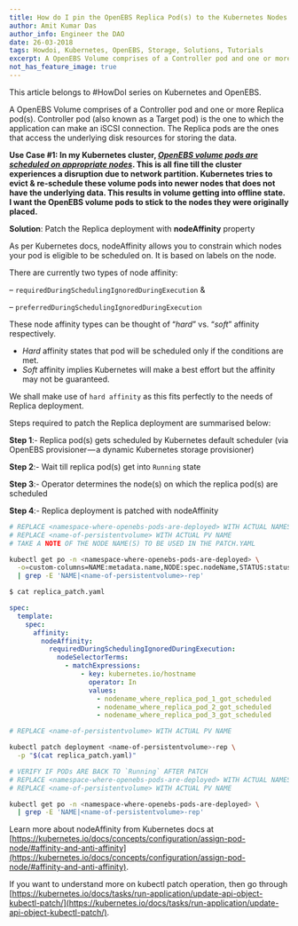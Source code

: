 ```yaml
---
title: How do I pin the OpenEBS Replica Pod(s) to the Kubernetes Nodes where they were scheduled?
author: Amit Kumar Das
author_info: Engineer the DAO
date: 26-03-2018
tags: Howdoi, Kubernetes, OpenEBS, Storage, Solutions, Tutorials
excerpt: A OpenEBS Volume comprises of a Controller pod and one or more Replica pod(s). Controller pod (also known as a Target pod) is the one to which the application can make an iSCSI connection.
not_has_feature_image: true
---
```


This article belongs to #HowDoI series on Kubernetes and OpenEBS.

A OpenEBS Volume comprises of a Controller pod and one or more Replica pod(s). Controller pod (also known as a Target pod) is the one to which the application can make an iSCSI connection. The Replica pods are the ones that access the underlying disk resources for storing the data.

**Use Case #1: In my Kubernetes cluster, [_OpenEBS volume pods are scheduled on appropriate nodes_](https://blog.openebs.io/how-do-i-configure-openebs-to-use-storage-on-specific-kubernetes-nodes-361e3e842a78). This is all fine till the cluster experiences a disruption due to network partition. Kubernetes tries to evict & re-schedule these volume pods into newer nodes that does not have the underlying data. This results in volume getting into offline state. I want the OpenEBS volume pods to stick to the nodes they were originally placed.**

**Solution**: Patch the Replica deployment with **nodeAffinity** property

As per Kubernetes docs, nodeAffinity allows you to constrain which nodes your pod is eligible to be scheduled on. It is based on labels on the node.

There are currently two types of node affinity:

– `requiredDuringSchedulingIgnoredDuringExecution` &

– `preferredDuringSchedulingIgnoredDuringExecution`

These node affinity types can be thought of “_hard_” vs. “_soft_” affinity respectively.

- _Hard_ affinity states that pod will be scheduled only if the conditions are met.
- _Soft_ affinity implies Kubernetes will make a best effort but the affinity may not be guaranteed.

We shall make use of `hard affinity` as this fits perfectly to the needs of Replica deployment.

Steps required to patch the Replica deployment are summarised below:

**Step 1**:- Replica pod(s) gets scheduled by Kubernetes default scheduler (via OpenEBS provisioner — a dynamic Kubernetes storage provisioner)

**Step 2**:- Wait till replica pod(s) get into `Running` state

**Step 3**:- Operator determines the node(s) on which the replica pod(s) are scheduled

**Step 4**:- Replica deployment is patched with nodeAffinity

```bash
# REPLACE <namespace-where-openebs-pods-are-deployed> WITH ACTUAL NAMESPACE
# REPLACE <name-of-persistentvolume> WITH ACTUAL PV NAME
# TAKE A NOTE OF THE NODE NAME(S) TO BE USED IN THE PATCH.YAML

kubectl get po -n <namespace-where-openebs-pods-are-deployed> \
  -o=custom-columns=NAME:metadata.name,NODE:spec.nodeName,STATUS:status.phase \
  | grep -E 'NAME|<name-of-persistentvolume>-rep'
```

```bash
$ cat replica_patch.yaml
```

```yaml
spec:
  template:
    spec:
      affinity:
        nodeAffinity:
          requiredDuringSchedulingIgnoredDuringExecution:
            nodeSelectorTerms:
              - matchExpressions:
                  - key: kubernetes.io/hostname
                    operator: In
                    values:
                      - nodename_where_replica_pod_1_got_scheduled
                      - nodename_where_replica_pod_2_got_scheduled
                      - nodename_where_replica_pod_3_got_scheduled
```

```bash
# REPLACE <name-of-persistentvolume> WITH ACTUAL PV NAME

kubectl patch deployment <name-of-persistentvolume>-rep \
  -p "$(cat replica_patch.yaml)"
```

```bash
# VERIFY IF PODs ARE BACK TO `Running` AFTER PATCH
# REPLACE <namespace-where-openebs-pods-are-deployed> WITH ACTUAL NAMESPACE
# REPLACE <name-of-persistentvolume> WITH ACTUAL PV NAME

kubectl get po -n <namespace-where-openebs-pods-are-deployed> \
  | grep -E 'NAME|<name-of-persistentvolume>-rep'
```

Learn more about nodeAffinity from Kubernetes docs at [https://kubernetes.io/docs/concepts/configuration/assign-pod-node/#affinity-and-anti-affinity](https://kubernetes.io/docs/concepts/configuration/assign-pod-node/#affinity-and-anti-affinity).

If you want to understand more on kubectl patch operation, then go through [https://kubernetes.io/docs/tasks/run-application/update-api-object-kubectl-patch/](https://kubernetes.io/docs/tasks/run-application/update-api-object-kubectl-patch/).

